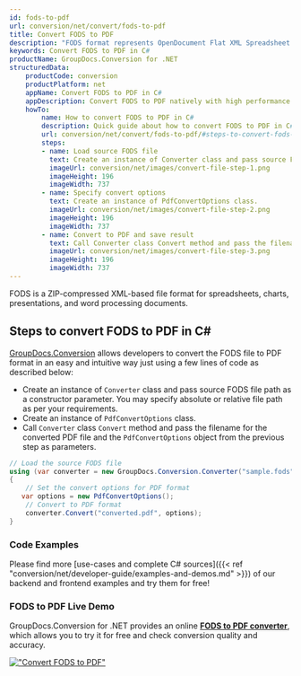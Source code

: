 ```yaml
---
id: fods-to-pdf
url: conversion/net/convert/fods-to-pdf
title: Convert FODS to PDF
description: "FODS format represents OpenDocument Flat XML Spreadsheet with .fods extension. Learn how to convert FODS to PDF file programmatically in C# language using GroupDocs.Conversion for .NET library."
keywords: Convert FODS to PDF in C#
productName: GroupDocs.Conversion for .NET
structuredData:
    productCode: conversion
    productPlatform: net
    appName: Convert FODS to PDF in C#
    appDescription: Convert FODS to PDF natively with high performance using C# language and server side GroupDocs.Conversion for .NET APIs, without the use of any software like Microsoft or Open Office.
    howTo:
        name: How to convert FODS to PDF in C# 
        description: Quick guide about how to convert FODS to PDF in C# with high performance and accuracy.
        url: conversion/net/convert/fods-to-pdf/#steps-to-convert-fods-to-pdf-in-c
        steps:
        - name: Load source FODS file 
          text: Create an instance of Converter class and pass source FODS file path as a constructor parameter. You may specify absolute or relative file path as per your requirements. 
          imageUrl: conversion/net/images/convert-file-step-1.png
          imageHeight: 196
          imageWidth: 737
        - name: Specify convert options 
          text: Create an instance of PdfConvertOptions class.
          imageUrl: conversion/net/images/convert-file-step-2.png
          imageHeight: 196
          imageWidth: 737
        - name: Convert to PDF and save result 
          text: Call Converter class Convert method and pass the filename for the converted HTML file and the PdfConvertOptions object from the previous step as parameters.
          imageUrl: conversion/net/images/convert-file-step-3.png
          imageHeight: 196
          imageWidth: 737
---
```


FODS is a ZIP-compressed XML-based file format for spreadsheets, charts, presentations, and word processing documents.

## Steps to convert FODS to PDF in C#

[GroupDocs.Conversion](https://products.groupdocs.com/conversion/net) allows developers to convert the FODS file to PDF format in an easy and intuitive way just using a few lines of code as described below:

* Create an instance of `Converter` class and pass source FODS file path as a constructor parameter. You may specify absolute or relative file path as per your requirements. 
* Create an instance of `PdfConvertOptions` class.
* Call `Converter` class `Convert` method and pass the filename for the converted PDF file and the `PdfConvertOptions` object from the previous step as parameters.

```csharp
// Load the source FODS file
using (var converter = new GroupDocs.Conversion.Converter("sample.fods"))
{
    // Set the convert options for PDF format
   var options = new PdfConvertOptions();
    // Convert to PDF format
    converter.Convert("converted.pdf", options);
}
```

### Code Examples

Please find more [use-cases and complete C# sources]({{< ref "conversion/net/developer-guide/examples-and-demos.md" >}}) of our backend and frontend examples and try them for free!

### FODS to PDF Live Demo

GroupDocs.Conversion for .NET provides an online [**FODS to PDF converter**](https://products.groupdocs.app/conversion/fods-to-pdf), which allows you to try it for free and check conversion quality and accuracy.

[!["Convert FODS to PDF"](conversion/net/images/convert-to-pdf/convert-fods-to-pdf.png)](https://products.groupdocs.app/conversion/fods-to-pdf)